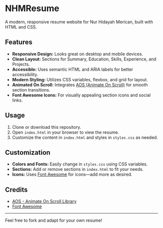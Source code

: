 # NHMResume

A modern, responsive resume website for Nur Hidayah Merican, built with HTML and CSS.

## Features

- **Responsive Design:** Looks great on desktop and mobile devices.
- **Clean Layout:** Sections for Summary, Education, Skills, Experience, and Projects.
- **Accessible:** Uses semantic HTML and ARIA labels for better accessibility.
- **Modern Styling:** Utilizes CSS variables, flexbox, and grid for layout.
- **Animated On Scroll:** Integrates [AOS (Animate On Scroll)](https://michalsnik.github.io/aos/) for smooth section transitions.
- **Font Awesome Icons:** For visually appealing section icons and social links.

## Usage

1. Clone or download this repository.
2. Open `index.html` in your browser to view the resume.
3. Customize the content in `index.html` and styles in `styles.css` as needed.

## Customization

- **Colors and Fonts:** Easily change in `styles.css` using CSS variables.
- **Sections:** Add or remove sections in `index.html` to fit your needs.
- **Icons:** Uses [Font Awesome](https://fontawesome.com/) for icons—add more as desired.

## Credits

- [AOS - Animate On Scroll Library](https://michalsnik.github.io/aos/)
- [Font Awesome](https://fontawesome.com/)

---

Feel free to fork and adapt for your own resume!
